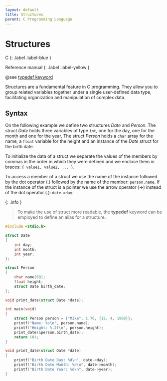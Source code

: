 ```yaml
---
layout: default
title: Structures
parent: C Programming Language
---
```


# Structures

C
{: .label .label-blue }

Reference manual
{: .label .label-yellow }

@see [typedef keyword](../typedef-keyword)

Structures are a fundamental feature in C programming. They allow you to group related variables together under a single user-defined data type, facilitating organization and manipulation of complex data.

## Syntax

On the following example we define two structures *Date* and *Person*. The struct *Date* holds three variables of type `int`, one for the day, one for the month and one for the year, The struct *Person* holds a `char` array for the name, a `float` variable for the height and an instance of the *Date* struct for the birth date.

To initialize the data of a struct we separate the values of the members by commas in the order in which they were defined and we enclose them in braces: `{ value1, value2, ... }`.

To access a member of a struct we use the name of the instance followed by the dot operator (.) followed by the name of the member: `person.name`. If the instance of the struct is a pointer we use the arrow operator (->) instead of the dot operator (.): `date->day`.

{: .info }
> To make the use of struct more readable, the **typedef** keyword can be employed to define an alias for a structure.

```c
#include <stdio.h>

struct Date
{
    int day;
    int month;
    int year;
};

struct Person 
{
    char name[60];
    float height;
    struct Date birth_date;
};

void print_date(struct Date *date);

int main(void)
{
    struct Person person = {"Mike", 1.76, {12, 4, 1989}};
    printf("Name: %s\n", person.name);
    printf("Height: %.2f\n", person.height);
    print_date(&person.birth_date);
    return (0);
}

void print_date(struct Date *date)
{
    printf("Birth Date Day: %d\n", date->day);
    printf("Birth Date Month: %d\n", date->month);
    printf("Birth Date Year: %d\n", date->year);
}
```
